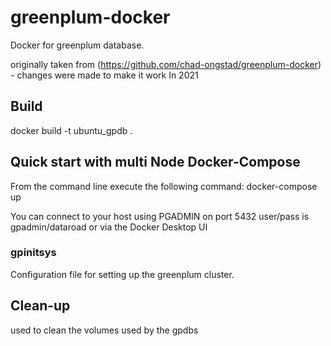 # greenplum-docker
Docker for greenplum database.

originally taken from (https://github.com/chad-ongstad/greenplum-docker) - changes were made to make it work In 2021


## Build
docker build -t ubuntu_gpdb .


## Quick start with multi Node Docker-Compose 
From the command line execute the following command: docker-compose up

You can connect to your host using PGADMIN on port 5432 user/pass is gpadmin/dataroad or via the Docker Desktop UI

###  gpinitsys
Configuration file for setting up the greenplum cluster.


## Clean-up 
used to clean the volumes used by the gpdbs


